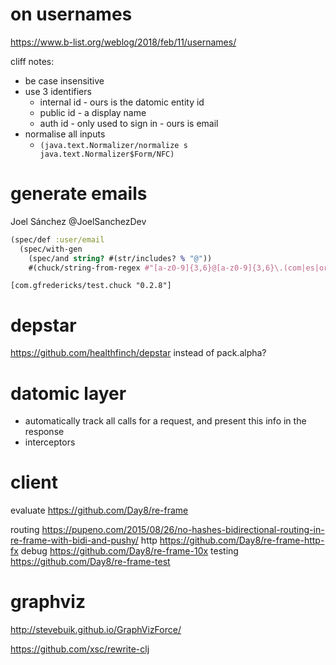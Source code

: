 # on usernames

https://www.b-list.org/weblog/2018/feb/11/usernames/

cliff notes:
- be case insensitive
- use 3 identifiers
  - internal id - ours is the datomic entity id
  - public id - a display name
  - auth id - only used to sign in - ours is email
- normalise all inputs
  - `(java.text.Normalizer/normalize s java.text.Normalizer$Form/NFC)`

# generate emails

Joel Sánchez @JoelSanchezDev

```clojure
(spec/def :user/email
  (spec/with-gen
    (spec/and string? #(str/includes? % "@"))
    #(chuck/string-from-regex #"[a-z0-9]{3,6}@[a-z0-9]{3,6}\.(com|es|org)")))
```

`[com.gfredericks/test.chuck "0.2.8"]`

# depstar

https://github.com/healthfinch/depstar instead of pack.alpha?

# datomic layer

- automatically track all calls for a request, and present this info in the response
- interceptors

# client

evaluate https://github.com/Day8/re-frame

routing https://pupeno.com/2015/08/26/no-hashes-bidirectional-routing-in-re-frame-with-bidi-and-pushy/
http https://github.com/Day8/re-frame-http-fx
debug https://github.com/Day8/re-frame-10x
testing https://github.com/Day8/re-frame-test

# graphviz

http://stevebuik.github.io/GraphVizForce/

https://github.com/xsc/rewrite-clj
